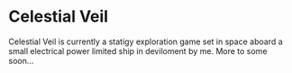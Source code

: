 # Celestial Veil

Celestial Veil is currently a statigy exploration game set in space aboard a small electrical power limited ship in deviloment by me. More to some soon...
